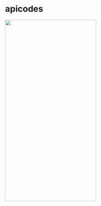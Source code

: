 # apicodes


<img src ="https://user-images.githubusercontent.com/113675481/230704476-ae6e779f-8fd9-4932-84c7-70e2552a27bf.png" width="300" height="600"/>

